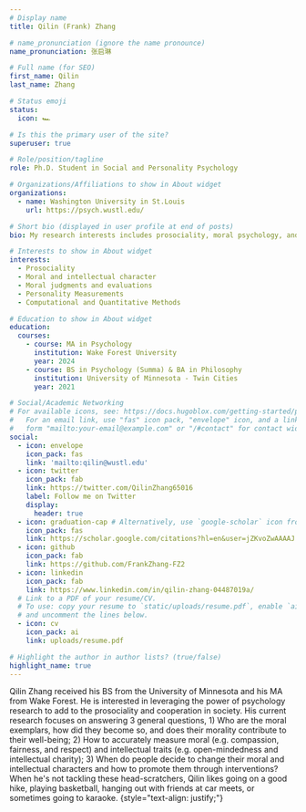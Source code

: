 ```yaml
---
# Display name
title: Qilin (Frank) Zhang

# name_pronunciation (ignore the name pronounce)
name_pronunciation: 张启琳      

# Full name (for SEO)
first_name: Qilin 
last_name: Zhang

# Status emoji
status:
  icon: 🏎️

# Is this the primary user of the site?
superuser: true

# Role/position/tagline
role: Ph.D. Student in Social and Personality Psychology

# Organizations/Affiliations to show in About widget
organizations:
  - name: Washington University in St.Louis
    url: https://psych.wustl.edu/

# Short bio (displayed in user profile at end of posts)
bio: My research interests includes prosociality, moral psychology, and quantitative methods.

# Interests to show in About widget
interests:
  - Prosociality
  - Moral and intellectual character 
  - Moral judgments and evaluations
  - Personality Measurements
  - Computational and Quantitative Methods

# Education to show in About widget
education:
  courses:
    - course: MA in Psychology
      institution: Wake Forest University
      year: 2024
    - course: BS in Psychology (Summa) & BA in Philosophy
      institution: University of Minnesota - Twin Cities
      year: 2021

# Social/Academic Networking
# For available icons, see: https://docs.hugoblox.com/getting-started/page-builder/#icons
#   For an email link, use "fas" icon pack, "envelope" icon, and a link in the
#   form "mailto:your-email@example.com" or "/#contact" for contact widget.
social:
  - icon: envelope
    icon_pack: fas
    link: 'mailto:qilin@wustl.edu'
  - icon: twitter
    icon_pack: fab
    link: https://twitter.com/QilinZhang65016
    label: Follow me on Twitter
    display:
      header: true
  - icon: graduation-cap # Alternatively, use `google-scholar` icon from `ai` icon pack
    icon_pack: fas
    link: https://scholar.google.com/citations?hl=en&user=jZKvoZwAAAAJ
  - icon: github
    icon_pack: fab
    link: https://github.com/FrankZhang-FZ2
  - icon: linkedin
    icon_pack: fab
    link: https://www.linkedin.com/in/qilin-zhang-04487019a/
  # Link to a PDF of your resume/CV.
  # To use: copy your resume to `static/uploads/resume.pdf`, enable `ai` icons in `params.yaml`,
  # and uncomment the lines below.
  - icon: cv
    icon_pack: ai
    link: uploads/resume.pdf

# Highlight the author in author lists? (true/false)
highlight_name: true
---
```


Qilin Zhang received his BS from the University of Minnesota and his MA from Wake Forest. He is interested in leveraging the power of psychology research to add to the prosociality and cooperation in society. His current research focuses on answering 3 general questions, 1) Who are the moral exemplars, how did they become so, and does their morality contribute to their well-being; 2) How to accurately measure moral (e.g. compassion, fairness, and respect) and intellectual traits (e.g. open-mindedness and intellectual charity); 3) When do people decide to change their moral and intellectual characters and how to promote them through interventions? When he's not tackling these head-scratchers, Qilin likes going on a good hike, playing basketball, hanging out with friends at car meets, or sometimes going to karaoke.
{style="text-align: justify;"}
